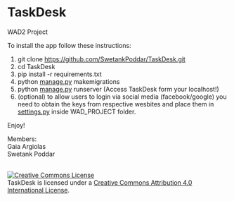 <h1><a id="TaskDesk_0"></a>TaskDesk</h1>
<p>WAD2 Project</p>
<p>To install the app follow these instructions:</p>
<ol>
<li>git clone <a href="https://github.com/SwetankPoddar/TaskDesk.git">https://github.com/SwetankPoddar/TaskDesk.git</a></li>
<li>cd TaskDesk</li>
<li>pip install -r requirements.txt</li>
<li>python <a href="http://manage.py">manage.py</a> makemigrations</li>
<li>python <a href="http://manage.py">manage.py</a> runserver (Access TaskDesk form your localhost!)</li>
<li>(optional) to allow users to login via social media (facebook/google) you need to obtain the keys from respective wesbites and place them in <a href="http://settings.py">settings.py</a> inside WAD_PROJECT folder.</li>
</ol>
<p>Enjoy!</p>
<p>Members:<br>
Gaia Argiolas<br>
Swetank Poddar</p>
<br>
<a rel="license" href="http://creativecommons.org/licenses/by/4.0/"><img alt="Creative Commons License" style="border-width:0" src="https://i.creativecommons.org/l/by/4.0/88x31.png" /></a><br /><span xmlns:dct="http://purl.org/dc/terms/" property="dct:title">TaskDesk</span> is licensed under a <a rel="license" href="http://creativecommons.org/licenses/by/4.0/">Creative Commons Attribution 4.0 International License</a>.
